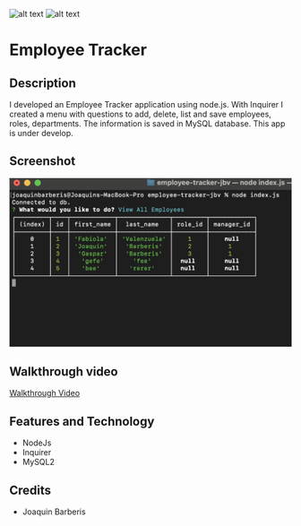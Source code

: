 ![alt text](https://img.shields.io/badge/License-GPLv2-brightgreen)
![alt text](https://img.shields.io/badge/Ver.-1.0.0-blue)
# Employee Tracker

## Description
I developed an Employee Tracker application using node.js. With Inquirer I created a menu with questions to add, delete, list and save employees, roles, departments. The information is saved in MySQL database. This app is under develop.

## Screenshot

![alt screenshot](https://github.com/jbarberisv/employee-tracker-jbv/blob/main/assets/img/screenshot.png?raw=true)

## Walkthrough video

[Walkthrough Video](https://drive.google.com/file/d/1EGC4WEZSGBaJjNC9FgTYkLMwtfM8dUHT/view)

## Features and Technology

- NodeJs
- Inquirer
- MySQL2


## Credits

* Joaquin Barberis
